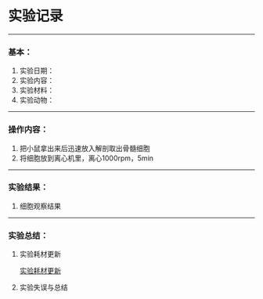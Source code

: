 # 实验记录
---

### 基本：

1.  实验日期：
2.  实验内容：
3.  实验材料：
4.  实验动物：

---

### 操作内容：

1.  把小鼠拿出来后迅速放入解剖取出骨髓细胞
2.  将细胞放到离心机里，离心1000rpm，5min

---

### 实验结果：

1.  细胞观察结果
    

---

### 实验总结：

1.  实验耗材更新
    
    [实验耗材更新](https://www.wolai.com/5oMUC6eSLbXx3M7e5yh6Av)
    
2.  实验失误与总结